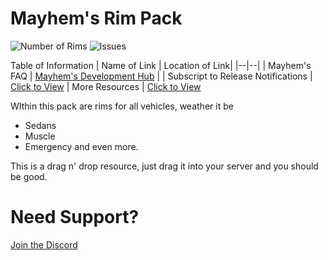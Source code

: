 # Mayhem's Rim Pack
![Number of Rims](https://img.shields.io/badge/Rim%20Count-510-critical?style=for-the-badge&logo=github) 
![Issues](https://img.shields.io/github/issues/MayhemStudios/MayhemRinsPack?style=for-the-badge&logo=github-critical)

Table of Information
| Name of Link | Location of Link|
|--|--|
| Mayhem's FAQ | [Mayhem's Development Hub](https://discord.gg/b9upz9NkwC) |
| Subscript to Release Notifications | [Click to View](https://discord.gg/b9upz9NkwC)
| More Resources | [Click to View](https://discord.gg/b9upz9NkwC)

WIthin this pack are rims for all vehicles, weather it be
- Sedans
- Muscle
- Emergency
and even more.

This is a drag n' drop resource, just drag it into your server and you should be good.

# Need Support?
[Join the Discord](https://discord.gg/b9upz9NkwC) 
